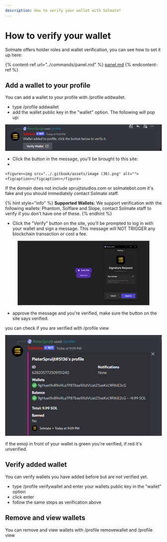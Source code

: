 ```yaml
---
description: How to verify your wallet with Solmate?
---
```


# How to verify your wallet

Solmate offers holder roles and wallet verification, you can see how to set it up here:

{% content-ref url="../commands/panel.md" %}
[panel.md](../commands/panel.md)
{% endcontent-ref %}

## Add a wallet to your profile

You can add a wallet to your profile with /profile addwallet.

* type /profile addwallet
* add the wallet public key in the "wallet" option. The following will pop up:

![](<../.gitbook/assets/image (14) (1).png>)

* Click the button in the message, you'll be brought to this site:
*

    <figure><img src="../.gitbook/assets/image (36).png" alt=""><figcaption></figcaption></figure>

If the domain does not include spruijtstudios.com or solmatebot.com it's fake and you should immediately contact Solmate staff.

{% hint style="info" %}
**Supported Wallets:** We support verification with the following wallets: Phantom, Solflare and Slope, contact Solmate staff to verify if you don't have one of these.
{% endhint %}

* Click the "Verify" button on the site, you'll be prompted to log in with your wallet and sign a message. This message will NOT TRIGGER any blockchain transaction or cost a fee.

<figure><img src="../.gitbook/assets/image (13) (2).png" alt=""><figcaption></figcaption></figure>

* approve the message and you're verified, make sure the button on the site says verified.

you can check if you are verified with /profile view

![](<../.gitbook/assets/image (6) (1).png>)

if the emoji in front of your wallet is green you're verified, if red it's unverified.

## Verify added wallet

You can verify wallets you have added before but are not verified yet.

* type /profile verifywallet and enter your wallets public key in the "wallet" option
* click enter
* follow the same steps as verification above

## Remove and view wallets

You can remove and view wallets with /profile removewallet and /profile view
